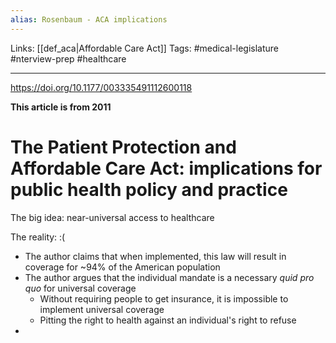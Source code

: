 ```yaml
---
alias: Rosenbaum - ACA implications
---
```


Links: [[def_aca|Affordable Care Act]]
Tags: #medical-legislature #nterview-prep #healthcare

---

https://doi.org/10.1177/003335491112600118


**This article is from 2011**

# The Patient Protection and Affordable Care Act: implications for public health policy and practice

The big idea: near-universal access to healthcare

The reality: :(

- The author claims that when implemented, this law will result in coverage for ~94% of the American population
- The author argues that the individual mandate is a necessary *quid pro quo* for universal coverage
	- Without requiring people to get insurance, it is impossible to implement universal coverage
	- Pitting the right to health against an individual's right to refuse
- 